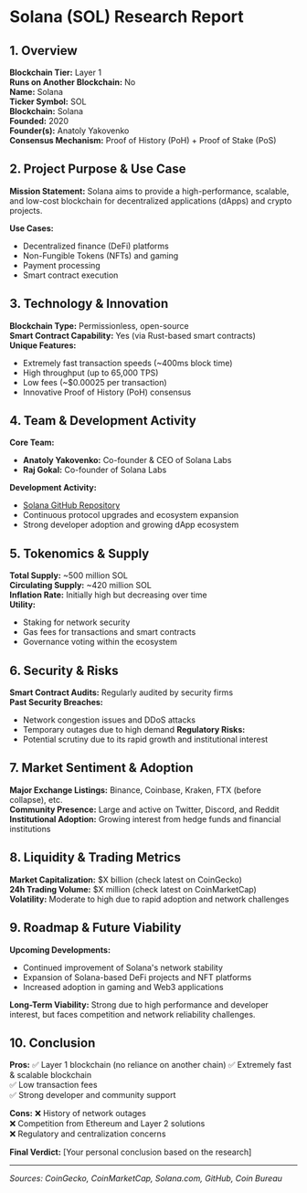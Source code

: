 # Solana (SOL) Research Report

## 1. Overview
**Blockchain Tier:** Layer 1  
**Runs on Another Blockchain:** No  
**Name:** Solana  
**Ticker Symbol:** SOL  
**Blockchain:** Solana  
**Founded:** 2020  
**Founder(s):** Anatoly Yakovenko  
**Consensus Mechanism:** Proof of History (PoH) + Proof of Stake (PoS)  

## 2. Project Purpose & Use Case
**Mission Statement:** 
Solana aims to provide a high-performance, scalable, and low-cost blockchain for decentralized applications (dApps) and crypto projects.

**Use Cases:**
- Decentralized finance (DeFi) platforms
- Non-Fungible Tokens (NFTs) and gaming
- Payment processing
- Smart contract execution

## 3. Technology & Innovation
**Blockchain Type:** Permissionless, open-source  
**Smart Contract Capability:** Yes (via Rust-based smart contracts)  
**Unique Features:**
- Extremely fast transaction speeds (~400ms block time)
- High throughput (up to 65,000 TPS)
- Low fees (~$0.00025 per transaction)
- Innovative Proof of History (PoH) consensus

## 4. Team & Development Activity
**Core Team:**
- **Anatoly Yakovenko:** Co-founder & CEO of Solana Labs
- **Raj Gokal:** Co-founder of Solana Labs

**Development Activity:**
- [Solana GitHub Repository](https://github.com/solana-labs)
- Continuous protocol upgrades and ecosystem expansion
- Strong developer adoption and growing dApp ecosystem

## 5. Tokenomics & Supply
**Total Supply:** ~500 million SOL  
**Circulating Supply:** ~420 million SOL  
**Inflation Rate:** Initially high but decreasing over time  
**Utility:**
- Staking for network security
- Gas fees for transactions and smart contracts
- Governance voting within the ecosystem

## 6. Security & Risks
**Smart Contract Audits:** Regularly audited by security firms  
**Past Security Breaches:**
- Network congestion issues and DDoS attacks
- Temporary outages due to high demand
**Regulatory Risks:**
- Potential scrutiny due to its rapid growth and institutional interest

## 7. Market Sentiment & Adoption
**Major Exchange Listings:** Binance, Coinbase, Kraken, FTX (before collapse), etc.  
**Community Presence:** Large and active on Twitter, Discord, and Reddit  
**Institutional Adoption:** Growing interest from hedge funds and financial institutions

## 8. Liquidity & Trading Metrics
**Market Capitalization:** $X billion (check latest on CoinGecko)  
**24h Trading Volume:** $X million (check latest on CoinMarketCap)  
**Volatility:** Moderate to high due to rapid adoption and network challenges

## 9. Roadmap & Future Viability
**Upcoming Developments:**
- Continued improvement of Solana's network stability
- Expansion of Solana-based DeFi projects and NFT platforms
- Increased adoption in gaming and Web3 applications

**Long-Term Viability:** Strong due to high performance and developer interest, but faces competition and network reliability challenges.

## 10. Conclusion
**Pros:**
✅ Layer 1 blockchain (no reliance on another chain)
✅ Extremely fast & scalable blockchain  
✅ Low transaction fees  
✅ Strong developer and community support  

**Cons:**
❌ History of network outages  
❌ Competition from Ethereum and Layer 2 solutions  
❌ Regulatory and centralization concerns  

**Final Verdict:** [Your personal conclusion based on the research]

---

*Sources: CoinGecko, CoinMarketCap, Solana.com, GitHub, Coin Bureau*
